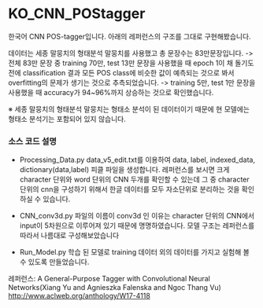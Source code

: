 # KO_CNN_POStagger

한국어 CNN POS-tagger입니다. 아래의 레퍼런스의 구조를 그대로 구현해봤습니다.

데이터는 세종 말뭉치의 형태분석 말뭉치를 사용했고 총 문장수는 83만문장입니다.
-> 전체 83만 문장 중 training 70만, test 13만 문장을 사용했을 때 epoch 1이 채 돌기도 전에 classification 결과 모든 POS class에 비슷한 값이 예측되는 것으로 봐서 overfitting의 문제가 생기는 것으로 추측되었습니다.
-> training 5만, test 1만 문장을 사용했을 때 accuracy가 94~96%까지 상승하는 것으로 확인했습니다.

※ 세종 말뭉치의 형태분석 말뭉치는 형태소 분석이 된 데이터이기 때문에 현 모델에는 형태소 분석기는 포함되어 있지 않습니다. 

### 소스 코드 설명

- Processing_Data.py
data_v5_edit.txt를 이용하여 data, label, indexed_data, dictionary(data,label) 피클 파일을 생성합니다.
레퍼런스를 보시면 크게 character 단위와 word 단위의 CNN 두개를 확인할 수 있는데 그 중 character 단위의 cnn을 구성하기 위해서 한글 데이터를 모두 자소단위로 분리하는 것을 확인하실 수 있습니다.

- CNN_conv3d.py
파일의 이름이 conv3d 인 이유는 character 단위의 CNN에서 input이 5차원으로 이루어져 있기 때문에 명명하였습니다.
모델 구조는 레퍼런스를 따라서 나름대로 구성해보았습니다

- Run_Model.py
학습 된 모델로 training 데이터 외의 데이터를 가지고 실험해 볼 수 있도록 만들었습니다.



레퍼런스: A General-Purpose Tagger with Convolutional Neural Networks(Xiang Yu and Agnieszka Falenska and Ngoc Thang Vu)
http://www.aclweb.org/anthology/W17-4118
